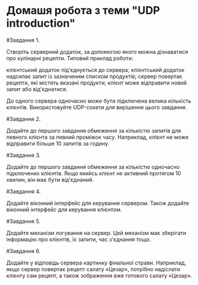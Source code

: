 # Домашя робота з теми "UDP introduction"

#Завдання 1.

Створіть серверний додаток, за допомогою якого можна 
дізнаватися про кулінарні рецепти. Типовий приклад роботи:

клієнтський додаток під'єднується до сервера;
клієнтський додаток надсилає запит із зазначеним списком 
продуктів;
сервер повертає рецепти, які містять вказані продукти;
клієнт може відправити новий запит або від'єднатися.

До одного сервера одночасно може бути підключена велика 
кількість клієнтів. Використовуйте UDP-сокети для вирішення 
цього завдання.

#Завдання 2.

Додайте до першого завдання обмеження за кількістю запитів 
для певного клієнта за певний проміжок часу. Наприклад, клієнт 
не може відправити більше 10 запитів за годину.

#Завдання 3.

Додайте до першого завдання обмеження за кількістю 
одночасно підключених клієнтів. Якщо якийсь клієнт не активний 
протягом 10 хвилин, він має бути від'єднаний.

#Завдання 4.

Додайте віконний інтерфейс для керування сервером. Також 
додайте віконний інтерфейс для керування клієнтом.

#Завдання 5.

Додайте механізм логування на сервер. Цей механізм має 
зберігати інформацію про клієнтів, їх запити, час з'єднання тощо.

#Завдання 6.

Додайте у відповідь сервера картинку фінальної страви. 
Наприклад, якщо сервер повертає рецепт салату «Цезар», 
потрібно надіслати клієнту сам рецепт, а також зображення вже 
готового салату «Цезар».

